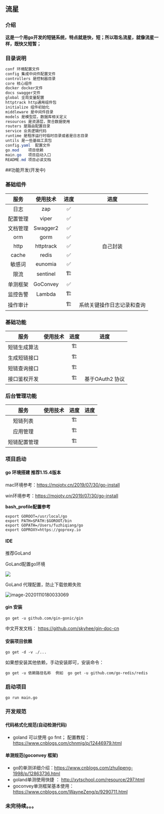 ## 流星

### 介绍

**这是一个用go开发的短链系统，特点就是快，短；所以取名流星，就像流星一样，既快又短暂；**



### 目录说明

```java
conf 环境配置文件
config 集成中间件配置文件
controllers 是控制器目录
core 核心组件
docker docker文件
docs swagger文件
global 全局变量配置
httptrack http通用组件包
initialize 组件初始化
middleware 是中间件目录 
models 是模型层，数据库相关定义
resources 是资源层，聚合数据使用
routers 是路由配置目录
service 业务逻辑代码
runtime 是程序运行时临时目录或者是日志目录
untils 是一些基础工具包
config.yaml  配置文件
go.mod    项目依赖
main.go   项目启动入口
README.md 项目必读文档
```


##功能开发(开发中)
### 基础组件	
| 服务        | 使用技术    |  进度  |  进度  |
| :--------:   | :-----:   | :----: | :----: |
|   日志   |    zap    |  ✅   |                            |
| 配置管理 |   viper   |  ✅   |                            |
| 文档管理 | Swagger2  |  ✅   |                            |
|   orm    |   gorm    |  ✅   |                            |
|   http   | httptrack |  ✅   |          自己封装          |
|  cache   |   redis   |  ✅   |                            |
|  敏感词  |  eunomia  |  ✅   |                            |
|   限流   | sentinel  |  🏗   |                            |
| 单测框架 | GoConvey  |  ✅   |                            |
| 监控告警 |  Lambda   |  🏗   |                            |
| 操作审计 |           |  🏗   | 系统关键操作日志记录和查询 |
   

### 基础功能
| 服务        | 使用技术    |  进度  |  进度  |
| :--------:   | :-----:   | :----: | :----: |
| 短链生成算法        |       |  🏗     | |
| 生成短链接口        |       |   🏗     | |
| 短链查询接口        |       |   🏗     | |
| 接口鉴权开发        |       |   🏗     | 基于OAuth2 协议  |


### 后台管理功能
| 服务        | 使用技术    |  进度  |  进度  |
| :--------:   | :-----:   | :----: | :----: |
| 短链列表        |       |  🏗     | |
| 应用管理        |       |   🏗     | |
| 短链配置管理        |       |   🏗     | |




### 项目启动

#### go 环境搭建   推荐1.15.4版本    

mac环境参考：https://mojotv.cn/2019/07/30/go-install

win环境参考：https://mojotv.cn/2019/07/30/go-install



**bash_profile配置参考**

```shell
export GOROOT=/usr/local/go
export PATH=$PATH:$GOROOT/bin
export GOPATH=/Users/fuzhiqiang/go
export GOPROXY=https://goproxy.io
```



#### IDE

推荐GoLand

GoLand配置go环境

![](https://tva1.sinaimg.cn/large/0081Kckwly1gkk8cf9z3kj315a0u00xp.jpg)

GoLand 代理配置，防止下载依赖失败

![image-20201110180033069](https://tva1.sinaimg.cn/large/0081Kckwly1gkk8dr6n5aj31600u0agz.jpg)





#### gin 安装

```
go get -u github.com/gin-gonic/gin
```

中文开发文档： https://github.com/skyhee/gin-doc-cn


#### 安装项目依赖

```
go get -d -v ./...
```

如果想安装其他依赖，手动安装即可，安装命令：

```
go get -u 依赖路径名称  例如  go get -u github.com/go-redis/redis
```



### 启动项目

```
go run main.go
```

### 开发规范

#### 代码格式化规范(自动检测代码)

- goland 可以使用 go  fmt； 配置教程：https://www.cnblogs.com/chnmig/p/12446979.html

#### 单测规范(goconvey 框架)

- go的单测详细介绍：https://www.cnblogs.com/zhulipeng-1998/p/12863736.html
- goland单测使用快捷 ： http://xytschool.com/resource/297.html
- goconvey单测框架基本使用：https://www.cnblogs.com/WayneZeng/p/9290711.html

### 未完待续。。。

